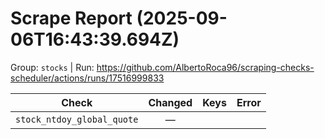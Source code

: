 # Scrape Report (2025-09-06T16:43:39.694Z)

Group: `stocks`  |  Run: https://github.com/AlbertoRoca96/scraping-checks-scheduler/actions/runs/17516999833

| Check | Changed | Keys | Error |
|---|:---:|:--|:--|
| `stock_ntdoy_global_quote` | — |  |  |
